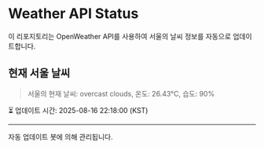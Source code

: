 
# Weather API Status

이 리포지토리는 OpenWeather API를 사용하여 서울의 날씨 정보를 자동으로 업데이트합니다.

## 현재 서울 날씨
> 서울의 현재 날씨: overcast clouds, 온도: 26.43°C, 습도: 90%

⏳ 업데이트 시간: 2025-08-16 22:18:00 (KST)

---
자동 업데이트 봇에 의해 관리됩니다.
